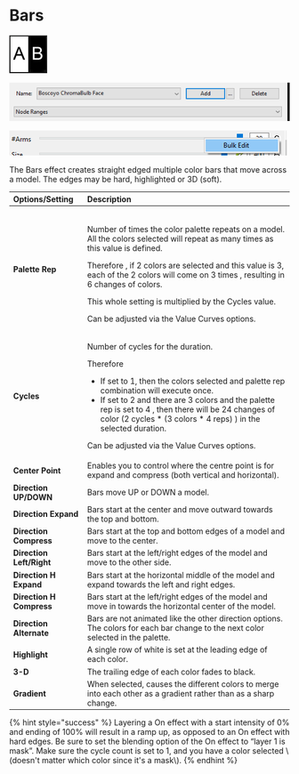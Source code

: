 # Bars

![Icon](../../.gitbook/assets/image%20%28145%29.png)

![Sequencer Grid](../../.gitbook/assets/image%20%28653%29.png)

![](../../.gitbook/assets/image%20%28517%29.png)

The Bars effect creates straight edged multiple color bars that move across a model.  The edges may be hard, highlighted or 3D \(soft\).

<table>
  <thead>
    <tr>
      <th style="text-align:left"><b>Options/Setting</b>
      </th>
      <th style="text-align:left"><b>Description</b>
      </th>
    </tr>
  </thead>
  <tbody>
    <tr>
      <td style="text-align:left"><b>Palette Rep</b>
      </td>
      <td style="text-align:left">
        <p>
          <br />Number of times the color palette repeats on a model. All the colors selected
          will repeat as many times as this value is defined.</p>
        <p>Therefore , if 2 colors are selected and this value is 3, each of the
          2 colors will come on 3 times , resulting in 6 changes of colors.
          <br />
        </p>
        <p>This whole setting is multiplied by the Cycles value.</p>
        <p></p>
        <p>Can be adjusted via the Value Curves options.</p>
      </td>
    </tr>
    <tr>
      <td style="text-align:left"><b>Cycles</b>
      </td>
      <td style="text-align:left">
        <p>Number of cycles for the duration.
          <br />
        </p>
        <p>Therefore</p>
        <ul>
          <li>If set to 1, then the colors selected and palette rep combination will
            execute once.</li>
          <li>If set to 2 and there are 3 colors and the palette rep is set to 4 , then
            there will be 24 changes of color (2 cycles * (3 colors * 4 reps) ) in
            the selected duration.</li>
        </ul>
        <p>Can be adjusted via the Value Curves options.</p>
      </td>
    </tr>
    <tr>
      <td style="text-align:left"><b>Center Point</b>
      </td>
      <td style="text-align:left">Enables you to control where the centre point is for expand and compress
        (both vertical and horizontal).</td>
    </tr>
    <tr>
      <td style="text-align:left"><b>Direction UP/DOWN</b>
      </td>
      <td style="text-align:left">Bars move UP or DOWN a model.</td>
    </tr>
    <tr>
      <td style="text-align:left"><b>Direction Expand</b>
      </td>
      <td style="text-align:left">Bars start at the center and move outward towards the top and bottom.</td>
    </tr>
    <tr>
      <td style="text-align:left"><b>Direction Compress</b>
      </td>
      <td style="text-align:left">Bars start at the top and bottom edges of a model and move to the center.</td>
    </tr>
    <tr>
      <td style="text-align:left"><b>Direction Left/Right</b>
      </td>
      <td style="text-align:left">Bars start at the left/right edges of the model and move to the other
        side.</td>
    </tr>
    <tr>
      <td style="text-align:left"><b>Direction H Expand</b>
      </td>
      <td style="text-align:left">Bars start at the horizontal middle of the model and expand towards the
        left and right edges.</td>
    </tr>
    <tr>
      <td style="text-align:left"><b>Direction H Compress</b>
      </td>
      <td style="text-align:left">Bars start at the left/right edges of the model and move in towards the
        horizontal center of the model.</td>
    </tr>
    <tr>
      <td style="text-align:left"><b>Direction Alternate</b>
      </td>
      <td style="text-align:left">Bars are not animated like the other direction options. The colors for
        each bar change to the next color selected in the palette.</td>
    </tr>
    <tr>
      <td style="text-align:left"><b>Highlight</b>
      </td>
      <td style="text-align:left">A single row of white is set at the leading edge of each color.</td>
    </tr>
    <tr>
      <td style="text-align:left"><b>3-D</b>
      </td>
      <td style="text-align:left">The trailing edge of each color fades to black.</td>
    </tr>
    <tr>
      <td style="text-align:left"><b>Gradient</b>
      </td>
      <td style="text-align:left">When selected, causes the different colors to merge into each other as
        a gradient rather than as a sharp change.</td>
    </tr>
  </tbody>
</table>{% hint style="success" %}
Layering a On effect with a start intensity of 0% and ending of 100% will result in a ramp up, as opposed to an On effect with hard edges.  Be sure to set the blending option of the On effect to “layer 1 is mask”. Make sure the cycle count is set to 1, and you have a color selected \(doesn't matter which color since it's a mask\).
{% endhint %}

